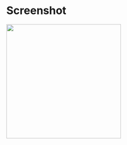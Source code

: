 # Screenshot

<div>
<img width="300" src="https://user-images.githubusercontent.com/61407754/85042456-32137b80-b1c6-11ea-8152-7f6e0c09866f.png">
</div>
